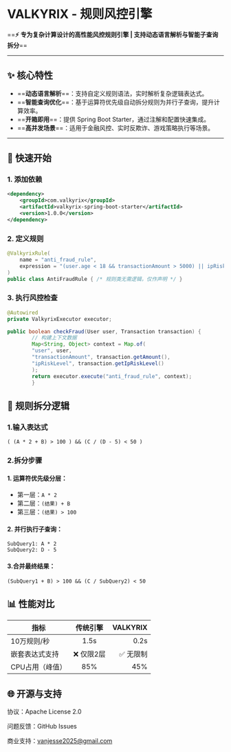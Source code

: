 # VALKYRIX - 规则风控引擎
==&zwnj;**⚡ 专为复杂计算设计的高性能风控规则引擎 | 支持动态语言解析与智能子查询拆分**&zwnj;==

---

## ✨ 核心特性
- ==&zwnj;**动态语言解析**&zwnj;==：支持自定义规则语法，实时解析复杂逻辑表达式。
- ==&zwnj;**智能查询优化**&zwnj;==：基于运算符优先级自动拆分规则为并行子查询，提升计算效率。
- ==&zwnj;**开箱即用**&zwnj;==：提供 Spring Boot Starter，通过注解和配置快速集成。
- ==&zwnj;**高并发场景**&zwnj;==：适用于金融风控、实时反欺诈、游戏策略执行等场景。

---

## 🚀 快速开始
### 1. 添加依赖
```xml  
<dependency>  
    <groupId>com.valkyrix</groupId>  
    <artifactId>valkyrix-spring-boot-starter</artifactId>  
    <version>1.0.0</version>  
</dependency>  
```
### 2. 定义规则
```java
@ValkyrixRule(  
    name = "anti_fraud_rule",  
    expression = "(user.age < 18 && transactionAmount > 5000) || ipRiskLevel == 'BLACKLIST'"  
)  
public class AntiFraudRule { /* 规则类无需逻辑，仅作声明 */ }  

```

### 3. 执行风控检查
```java
@Autowired
private ValkyrixExecutor executor;

public boolean checkFraud(User user, Transaction transaction) {
        // 构建上下文数据  
        Map<String, Object> context = Map.of(
        "user", user,
        "transactionAmount", transaction.getAmount(),
        "ipRiskLevel", transaction.getIpRiskLevel()
        );
        return executor.execute("anti_fraud_rule", context);
        }
```

## 🔧 规则拆分逻辑

### 1.输入表达式

```
( (A * 2 + B) > 100 ) && (C / (D - 5) < 50 )  
```

### 2.拆分步骤
#### 1. 运算符优先级分层‌：
   - 第一层：```A * 2```
   - 第二层：```(结果) + B```
   - 第三层：```(结果) > 100```
#### 2. 并行执行子查询‌：
```
SubQuery1: A * 2  
SubQuery2: D - 5  
```
#### 3.合并最终结果‌：

```
(SubQuery1 + B) > 100 && (C / SubQuery2) < 50  
```

## 📊 性能对比

| 指标      |    传统引擎    |   VALKYRIX |  
|--------------|:-------------:|-----------:|  
| 10万规则/秒       |    1.5s   |       0.2s |  
| 嵌套表达式支持     |  ❌ 仅限2层      |      ✅ 无限制 |  
| CPU占用（峰值）       |  85%      |        45% |  



## 🌐 开源与支持

‌协议‌：Apache License 2.0

‌问题反馈‌：GitHub Issues

‌商业支持‌：vanjesse2025@gmail.com